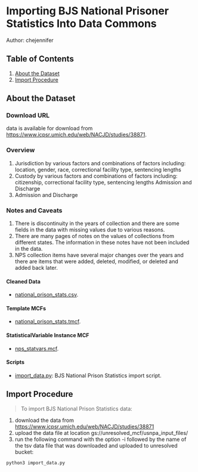 # Importing BJS National Prisoner Statistics Into Data Commons

Author: chejennifer

## Table of Contents

1. [About the Dataset](#about-the-dataset)
1. [Import Procedure](#import-procedure)

## About the Dataset

### Download URL

data is available for download from https://www.icpsr.umich.edu/web/NACJD/studies/38871.

### Overview
1. Jurisdiction by various factors and combinations of factors including: location, gender, race, correctional facility type, sentencing lengths
2. Custody by various factors and combinations of factors including: citizenship, correctional facility type, sentencing lengths
Admission and Discharge
3. Admission and Discharge

### Notes and Caveats
1. There is discontinuity in the years of collection and there are some fields in the data with missing values due to various reasons.
1. There are many pages of notes on the values of collections from different states. The information in these notes have not been included in the data. 
1. NPS collection items have several major changes over the years and there are items that were added, deleted, modified, or deleted and added back later.


#### Cleaned Data
- [national_prison_stats.csv](national_prison_stats.csv).

#### Template MCFs
- [national_prison_stats.tmcf](national_prison_stats.tmcf).

#### StatisticalVariable Instance MCF
- [nps_statvars.mcf](nps_statvars.mcf).

#### Scripts
- [import_data.py](import_data.py): BJS National Prison Statistics import script.


## Import Procedure

>To import BJS National Prison Statistics data:
1. download the data from https://www.icpsr.umich.edu/web/NACJD/studies/38871
2. upload the data file at location gs://unresolved_mcf/usnpa_input_files/
2. run the following command with the option -i followed by the name of the tsv data file that was downloaded and uploaded to unresolved bucket:
```
python3 import_data.py
```